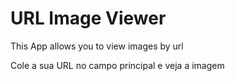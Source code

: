 # URL Image Viewer 

This App allows you to view images by url

Cole a sua URL no campo principal e veja a imagem
